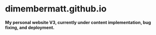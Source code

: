 # dimembermatt.github.io
#### My personal website V3, currently under content implementation, bug fixing, and deployment.
<!-- #### Layout plans can be found in the pdf supplied in the repository.
#### To see website V1, go to 'dimembermatt.github.io/old'. -->
